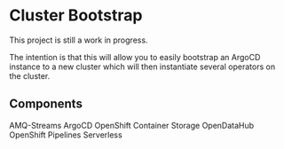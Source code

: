 # Cluster Bootstrap

This project is still a work in progress.

The intention is that this will allow you to easily bootstrap an ArgoCD instance to a new cluster which will then instantiate several operators on the cluster.

## Components

AMQ-Streams
ArgoCD
OpenShift Container Storage
OpenDataHub
OpenShift Pipelines
Serverless
